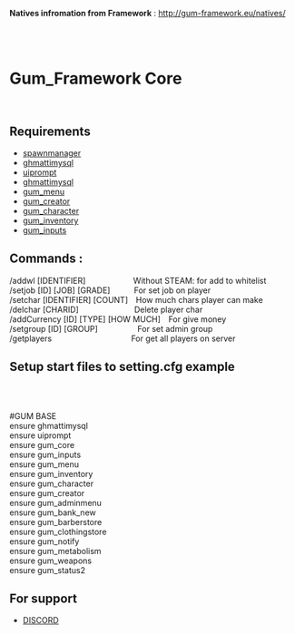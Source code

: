 <b>Natives infromation from Framework</b> : http://gum-framework.eu/natives/
</br></br></br></br> 



# Gum_Framework Core</br></br> 

## Requirements
- [spawnmanager](https://github.com/Gum-Core/spawnmanager) 
- [ghmattimysql](https://github.com/Gum-Core/ghmattimysql) 
- [uiprompt](https://github.com/Gum-Core/uiprompt) 
- [ghmattimysql](https://github.com/Gum-Core/ghmattimysql) 
- [gum_menu](https://github.com/Gum-Core/gum_menu) 
- [gum_creator](https://github.com/Gum-Core/gum_creator) 
- [gum_character](https://github.com/Gum-Core/gum_character) 
- [gum_inventory](https://github.com/Gum-Core/gum_inventory) 
- [gum_inputs](https://github.com/Gum-Core/gum_inputs) 


<h2>Commands :</h2>
/addwl [IDENTIFIER]&emsp;&emsp;&emsp;&emsp;&emsp;&emsp;Without STEAM: for add to whitelist</br>
/setjob [ID] [JOB] [GRADE]&emsp;&emsp;&emsp;For set job on player</br>
/setchar [IDENTIFIER] [COUNT]&emsp;How much chars player can make</br>
/delchar [CHARID]&emsp;&emsp;&emsp;&emsp;&emsp;&emsp;&emsp;Delete player char</br>
/addCurrency [ID] [TYPE] [HOW MUCH]&emsp;For give money</br>
/setgroup [ID] [GROUP]&emsp;&emsp;&emsp;&emsp;&emsp;For set admin group</br>
/getplayers&emsp;&emsp;&emsp;&emsp;&emsp;&emsp;&emsp;&emsp;&emsp;&emsp;For get all players on server</br>

<h2>Setup start files to setting.cfg example</h2></br></br>

#GUM BASE</br>
ensure ghmattimysql</br>
ensure uiprompt</br>
ensure gum_core</br>
ensure gum_inputs</br>
ensure gum_menu</br>
ensure gum_inventory</br>
ensure gum_character</br>
ensure gum_creator</br>
ensure gum_adminmenu</br>
ensure gum_bank_new</br>
ensure gum_barberstore</br>
ensure gum_clothingstore</br>
ensure gum_notify</br>
ensure gum_metabolism</br>
ensure gum_weapons</br>
ensure gum_status2</br>

## For support 
- [DISCORD](https://discord.gg/sUgfFdCVw2)

